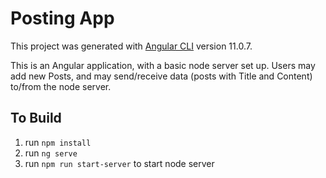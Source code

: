# Posting App 

This project was generated with [Angular CLI](https://github.com/angular/angular-cli) version 11.0.7.

This is an Angular application, with a basic node server set up. Users may add new Posts, and may send/receive data (posts with Title and Content) to/from the node server.

## To Build
1. run ```npm install```
2. run ```ng serve```
3. run ```npm run start-server``` to start node server
